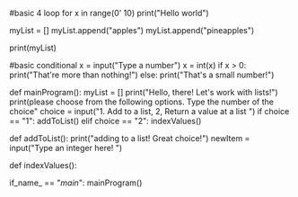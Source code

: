 #basic 4 loop
for x in range(0' 10)
print("Hello world")



myList = []
myList.append("apples")
myList.append("pineapples")

print(myList)



#basic conditional
x = input("Type a number")
x =  int(x)
if x > 0:
print("That're more than nothing!")
else:
   print("That's a small number!") 
   
   
   
   
   def mainProgram():
    myList = []
    print("Hello, there! Let's work with lists!")
    print(please choose from the following options. Type the number of the choice"
          choice = input("1. Add to a list, 2, Return a value at a list  ")
          if choice == "1":
              addToList()
          elif choice == "2":
              indexValues()

def addToList():
    print("adding to a list! Great choice!")
    newItem = input("Type an integer here!   ")


def indexValues():




if_name_ == "_main_":
    mainProgram()


